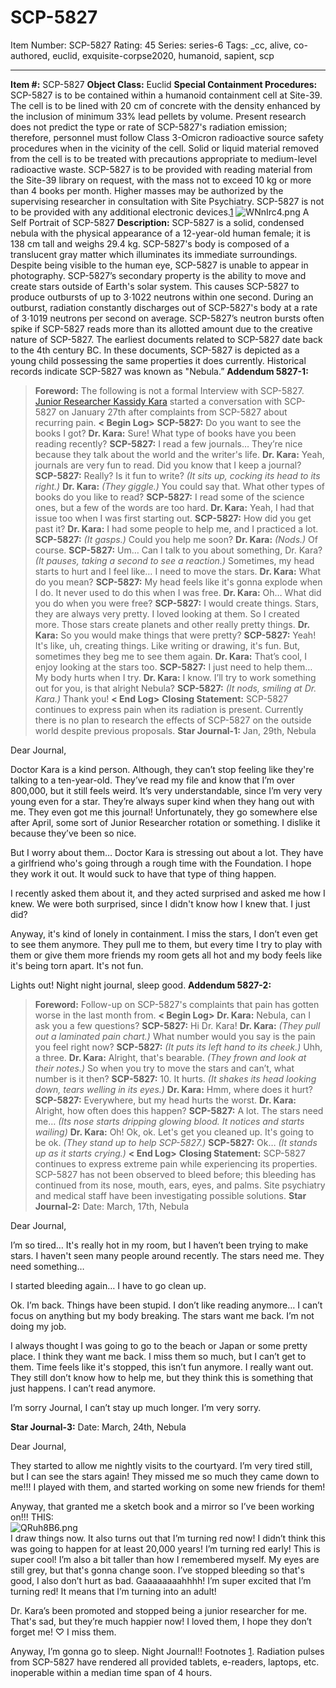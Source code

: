 # SCP-5827
Item Number: SCP-5827
Rating: 45
Series: series-6
Tags: _cc, alive, co-authored, euclid, exquisite-corpse2020, humanoid, sapient, scp

---

**Item #:** SCP-5827
**Object Class:** Euclid
**Special Containment Procedures:** SCP-5827 is to be contained within a humanoid containment cell at Site-39. The cell is to be lined with 20 cm of concrete with the density enhanced by the inclusion of minimum 33% lead pellets by volume. Present research does not predict the type or rate of SCP-5827's radiation emission; therefore, personnel must follow Class 3-Omicron radioactive source safety procedures when in the vicinity of the cell. Solid or liquid material removed from the cell is to be treated with precautions appropriate to medium-level radioactive waste.
SCP-5827 is to be provided with reading material from the Site-39 library on request, with the mass not to exceed 10 kg or more than 4 books per month. Higher masses may be authorized by the supervising researcher in consultation with Site Psychiatry. SCP-5827 is not to be provided with any additional electronic devices.[1](javascript:;)
![WNnIrc4.png](https://i.imgur.com/WNnIrc4.png)
A Self Portrait of SCP-5827
**Description:** SCP-5827 is a solid, condensed nebula with the physical appearance of a 12-year-old human female; it is 138 cm tall and weighs 29.4 kg. SCP-5827's body is composed of a translucent gray matter which illuminates its immediate surroundings. Despite being visible to the human eye, SCP-5827 is unable to appear in photography.
SCP-5827’s secondary property is the ability to move and create stars outside of Earth's solar system. This causes SCP-5827 to produce outbursts of up to 3⋅1022 neutrons within one second. During an outburst, radiation constantly discharges out of SCP-5827's body at a rate of 3⋅1019 neutrons per second on average. SCP-5827’s neutron bursts often spike if SCP-5827 reads more than its allotted amount due to the creative nature of SCP-5827.
The earliest documents related to SCP-5827 date back to the 4th century BC. In these documents, SCP-5827 is depicted as a young child possessing the same properties it does currently. Historical records indicate SCP-5827 was known as "Nebula.”
**Addendum 5827-1:**
> **Foreword:** The following is not a formal Interview with SCP-5827. [Junior Researcher Kassidy Kara](http://www.scp-wiki.net/scp-5097) started a conversation with SCP-5827 on January 27th after complaints from SCP-5827 about recurring pain.
> **< Begin Log>**
> **SCP-5827:** Do you want to see the books I got?
> **Dr. Kara:** Sure! What type of books have you been reading recently?
> **SCP-5827:** I read a few journals… They’re nice because they talk about the world and the writer's life.
> **Dr. Kara:** Yeah, journals are very fun to read. Did you know that I keep a journal?
> **SCP-5827:** Really? Is it fun to write? _(It sits up, cocking its head to its right.)_
> **Dr. Kara:** _(They giggle.)_ You could say that. What other types of books do you like to read?
> **SCP-5827:** I read some of the science ones, but a few of the words are too hard.
> **Dr. Kara:** Yeah, I had that issue too when I was first starting out.
> **SCP-5827:** How did you get past it?
> **Dr. Kara:** I had some people to help me, and I practiced a lot.
> **SCP-5827:** _(It gasps.)_ Could you help me soon?
> **Dr. Kara:** _(Nods.)_ Of course.
> **SCP-5827:** Um… Can I talk to you about something, Dr. Kara? _(It pauses, taking a second to see a reaction.)_ Sometimes, my head starts to hurt and I feel like… I need to move the stars.
> **Dr. Kara:** What do you mean?
> **SCP-5827:** My head feels like it's gonna explode when I do. It never used to do this when I was free.
> **Dr. Kara:** Oh… What did you do when you were free?
> **SCP-5827:** I would create things. Stars, they are always very pretty. I loved looking at them. So I created more. Those stars create planets and other really pretty things.
> **Dr. Kara:** So you would make things that were pretty?
> **SCP-5827:** Yeah! It's like, uh, creating things. Like writing or drawing, it's fun. But, sometimes they beg me to see them again.
> **Dr. Kara:** That’s cool, I enjoy looking at the stars too.
> **SCP-5827:** I just need to help them… My body hurts when I try.
> **Dr. Kara:** I know. I’ll try to work something out for you, is that alright Nebula?
> **SCP-5827:** _(It nods, smiling at Dr. Kara.)_ Thank you!
> **< End Log>**
> **Closing Statement:** SCP-5827 continues to express pain when its radiation is present. Currently there is no plan to research the effects of SCP-5827 on the outside world despite previous proposals.
**Star Journal-1:**
Jan, 29th, Nebula  
  
  
Dear Journal,  
  
Doctor Kara is a kind person. Although, they can’t stop feeling like they're talking to a ten-year-old. They’ve read my file and know that I’m over 800,000, but it still feels weird. It’s very understandable, since I’m very very young even for a star. They’re always super kind when they hang out with me. They even got me this journal! Unfortunately, they go somewhere else after April, some sort of Junior Researcher rotation or something. I dislike it because they’ve been so nice.  
  
But I worry about them… Doctor Kara is stressing out about a lot. They have a girlfriend who's going through a rough time with the Foundation. I hope they work it out. It would suck to have that type of thing happen.  
  
I recently asked them about it, and they acted surprised and asked me how I knew. We were both surprised, since I didn't know how I knew that. I just did?  
  
Anyway, it's kind of lonely in containment. I miss the stars, I don’t even get to see them anymore. They pull me to them, but every time I try to play with them or give them more friends my room gets all hot and my body feels like it's being torn apart. It's not fun.  
  
Lights out! Night night journal, sleep good.
**Addendum 5827-2:**
> **Foreword:** Follow-up on SCP-5827's complaints that pain has gotten worse in the last month from.
> **< Begin Log>**
> **Dr. Kara:** Nebula, can I ask you a few questions?
> **SCP-5827:** Hi Dr. Kara!
> **Dr. Kara:** _(They pull out a laminated pain chart.)_ What number would you say is the pain you feel right now?
> **SCP-5827:** _(It puts its left hand to its cheek.)_ Uhh, a three.
> **Dr. Kara:** Alright, that's bearable. _(They frown and look at their notes.)_ So when you try to move the stars and can’t, what number is it then?
> **SCP-5827:** 10\. It hurts. _(It shakes its head looking down, tears welling in its eyes.)_
> **Dr. Kara:** Hmm, where does it hurt?
> **SCP-5827:** Everywhere, but my head hurts the worst.
> **Dr. Kara:** Alright, how often does this happen?
> **SCP-5827:** A lot. The stars need me… _(Its nose starts dripping glowing blood. It notices and starts wailing)_
> **Dr. Kara:** Oh! Ok, ok. Let's get you cleaned up. It's going to be ok. _(They stand up to help SCP-5827.)_
> **SCP-5827:** Ok… _(It stands up as it starts crying.)_
> **< End Log>**
> **Closing Statement:** SCP-5827 continues to express extreme pain while experiencing its properties. SCP-5827 has not been observed to bleed before; this bleeding has continued from its nose, mouth, ears, eyes, and palms. Site psychiatry and medical staff have been investigating possible solutions.
**Star Journal-2:**
Date: March, 17th, Nebula  
  
  
Dear Journal,  
  
I’m so tired… It's really hot in my room, but I haven’t been trying to make stars. I haven't seen many people around recently. The stars need me. They need something…  
  
I started bleeding again… I have to go clean up.  
  
Ok. I’m back. Things have been stupid. I don’t like reading anymore… I can’t focus on anything but my body breaking. The stars want me back. I’m not doing my job.  
  
I always thought I was going to go to the beach or Japan or some pretty place. I think they want me back. I miss them so much, but I can’t get to them. Time feels like it's stopped, this isn’t fun anymore. I really want out. They still don’t know how to help me, but they think this is something that just happens. I can’t read anymore.  
  
I’m sorry Journal, I can’t stay up much longer. I’m very sorry.
  
  
  
  
  
  

**Star Journal-3:**
Date: March, 24th, Nebula  
  
  
Dear Journal,  
  
They started to allow me nightly visits to the courtyard. I’m very tired still, but I can see the stars again! They missed me so much they came down to me!!! I played with them, and started working on some new friends for them!  
  
Anyway, that granted me a sketch book and a mirror so I’ve been working on!!! THIS:  
![QRuh8B6.png](https://i.imgur.com/QRuh8B6.png)  
I draw things now. It also turns out that I’m turning red now! I didn’t think this was going to happen for at least 20,000 years! I’m turning red early! This is super cool! I’m also a bit taller than how I remembered myself. My eyes are still grey, but that's gonna change soon. I’ve stopped bleeding so that's good, I also don’t hurt as bad. Gaaaaaaaahhhh! I’m super excited that I’m turning red! It means that I’m turning into an adult!  
  
Dr. Kara’s been promoted and stopped being a junior researcher for me. That's sad, but they’re much happier now! I loved them, I hope they don’t forget me! ♡ I miss them.  
  
Anyway, I’m gonna go to sleep. Night Journal!!
Footnotes
[1](javascript:;). Radiation pulses from SCP-5827 have rendered all provided tablets, e-readers, laptops, etc. inoperable within a median time span of 4 hours.